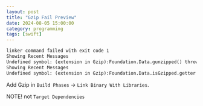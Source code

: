 ```yaml
---
layout: post
title: "Gzip Fail Preview"
date: 2024-08-05 15:00:00
category: programming
tags: [swift]
---
```


```xml
linker command failed with exit code 1
Showing Recent Messages
Undefined symbol: (extension in Gzip):Foundation.Data.gunzipped() throws -> Foundation.Data
Showing Recent Messages
Undefined symbol: (extension in Gzip):Foundation.Data.isGzipped.getter : Swift.Bool
```

Add Gzip in `Build Phases` -> `Link Binary With Libraries`.

NOTE! not `Target Dependencies`



[jekyll]: http://jekyllrb.com
[jekyll-gh]: https://github.com/jekyll/jekyll
[jekyll-help]: https://github.com/jekyll/jekyll-help

